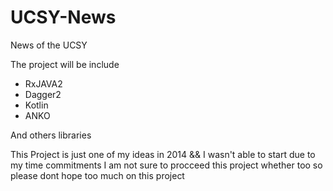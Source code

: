 # UCSY-News
News of the UCSY

The project will be include 
* RxJAVA2
* Dagger2
* Kotlin
* ANKO

And others libraries


This Project is just one of my ideas in 2014 && I wasn't able to start due to my time commitments
I am not sure to procceed this project whether too so please dont hope too much on this project
 

